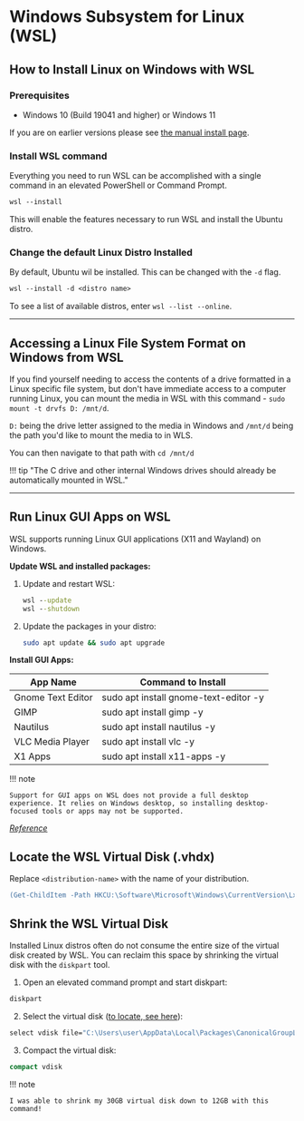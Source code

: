 # Windows Subsystem for Linux (WSL)

## How to Install Linux on Windows with WSL

### Prerequisites

- Windows 10 (Build 19041 and higher) or Windows 11

If you are on earlier versions please see [the manual install page](https://learn.microsoft.com/en-us/windows/wsl/install-manual).

### Install WSL command

Everything you need to run WSL can be accomplished with a single command in an elevated PowerShell or Command Prompt.

```ps
wsl --install
```

This will enable the features necessary to run WSL and install the Ubuntu distro.

### Change the default Linux Distro Installed

By default, Ubuntu wil be installed. This can be changed with the `-d` flag.

```ps
wsl --install -d <distro name>
```

To see a list of available distros, enter `wsl --list --online`.

---

## Accessing a Linux File System Format on Windows from WSL

If you find yourself needing to access the contents of a drive formatted in a Linux specific file system, but don't have immediate access to a computer running Linux, you can mount the media in WSL with this command - `sudo mount -t drvfs D: /mnt/d`.

`D:` being the drive letter assigned to the media in Windows and `/mnt/d` being the path you'd like to mount the media to in WLS. 

You can then navigate to that path with `cd /mnt/d`

!!! tip "The C drive and other internal Windows drives should already be automatically mounted in WSL."

---

## Run Linux GUI Apps on WSL

WSL supports running Linux GUI applications (X11 and Wayland) on Windows.

**Update WSL and installed packages:**

1. Update and restart WSL:</br>
    ```cmd
    wsl --update
    wsl --shutdown
    ```
2. Update the packages in your distro:</br>
    ```bash
    sudo apt update && sudo apt upgrade
    ```

**Install GUI Apps:**

| App Name                     | Command to Install
|----------------------------- |---------------------
| Gnome Text Editor            | sudo apt install gnome-text-editor -y
| GIMP                         | sudo apt install gimp -y
| Nautilus                     | sudo apt install nautilus -y
| VLC Media Player             | sudo apt install vlc -y
| X1 Apps                      | sudo apt install x11-apps -y

!!! note

    Support for GUI apps on WSL does not provide a full desktop experience. It relies on Windows desktop, so installing desktop-focused tools or apps may not be supported.

[*Reference*](https://learn.microsoft.com/en-us/windows/wsl/tutorials/gui-apps#run-linux-gui-apps)

## Locate the WSL Virtual Disk (.vhdx)

Replace `<distribution-name>` with the name of your distribution.

```ps
(Get-ChildItem -Path HKCU:\Software\Microsoft\Windows\CurrentVersion\Lxss | Where-Object { $_.GetValue("DistributionName") -eq '<distribution-name>' }).GetValue("BasePath") + "\ext4.vhdx"
```

## Shrink the WSL Virtual Disk

Installed Linux distros often do not consume the entire size of the virtual disk created by WSL. You can reclaim this space by shrinking the virtual disk with the `diskpart` tool.

1. Open an elevated command prompt and start diskpart:
```cmd
diskpart
```
2. Select the virtual disk ([to locate, see here](#locate-the-wsl-virtual-disk-vhdx)):
```cmd
select vdisk file="C:\Users\user\AppData\Local\Packages\CanonicalGroupLimited.Ubuntu_79rhkp1fndgsc\LocalState\ext4.vhdx"
```
3. Compact the virtual disk:
```cmd
compact vdisk
```

!!! note

    I was able to shrink my 30GB virtual disk down to 12GB with this command!